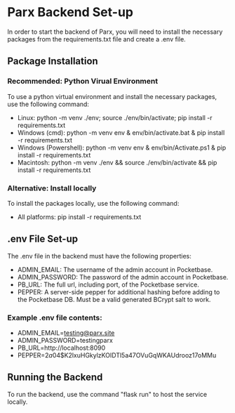 # Parx Backend Set-up

In order to start the backend of Parx, you will need to install the necessary packages from the requirements.txt file and create a .env file.

## Package Installation

### Recommended: Python Virual Environment

To use a python virtual environment and install the necessary packages, use the following command:

- Linux: python -m venv ./env; source ./env/bin/activate; pip install -r requirements.txt
- Windows (cmd): python -m venv env & env/bin/activate.bat & pip install -r requirements.txt
- Windows (Powershell): python -m venv env & env/bin/Activate.ps1 & pip install -r requirements.txt
- Macintosh: python -m venv ./env && source ./env/bin/activate && pip install -r requirements.txt

### Alternative: Install locally

To install the packages locally, use the following command:

- All platforms: pip install -r requirements.txt

## .env File Set-up

The .env file in the backend must have the following properties:

- ADMIN_EMAIL: The username of the admin account in Pocketbase.
- ADMIN_PASSWORD: The password of the admin account in Pocketbase.
- PB_URL: The full url, including port, of the Pocketbase service.
- PEPPER: A server-side pepper for additional hashing before adding to the Pocketbase DB. Must be a valid generated BCrypt salt to work.

### Example .env file contents:

- ADMIN_EMAIL=testing@parx.site
- ADMIN_PASSWORD=testingparx
- PB_URL=http://localhost:8090
- PEPPER=$2a$04$K2lxuHGkylzKOIDTl5a47OVuGqWKAUdrooz17oMMu

## Running the Backend

To run the backend, use the command "flask run" to host the service locally.
